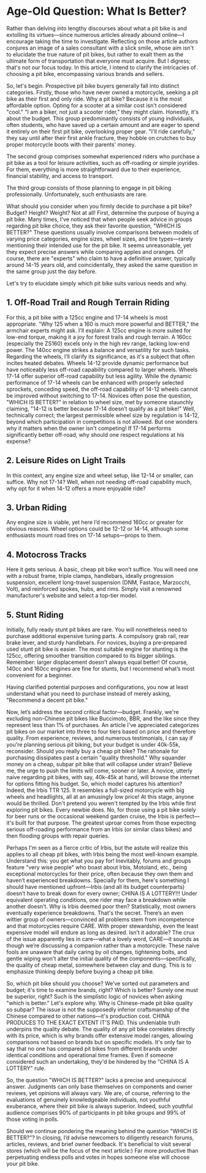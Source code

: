 # Age-Old Question: What Is Better?

Rather than delving into lengthy discourses about what a pit bike is and extolling its virtues—since numerous articles already abound online—I encourage taking the time to investigate. Reflecting on those article authors conjures an image of a sales consultant with a slick smile, whose aim isn't to elucidate the true nature of pit bikes, but rather to exalt them as the ultimate form of transportation that everyone must acquire. But I digress; that's not our focus today. In this article, I intend to clarify the intricacies of choosing a pit bike, encompassing various brands and sellers.

So, let's begin. Prospective pit bike buyers generally fall into distinct categories. Firstly, those who have never owned a motorcycle, seeking a pit bike as their first and only ride. Why a pit bike? Because it is the most affordable option. Opting for a scooter at a similar cost isn't considered "cool." "I am a biker, not just a scooter rider," they might claim. Honestly, it's about the budget. This group predominantly consists of young individuals, often students, who have saved up a certain amount and are eager to spend it entirely on their first pit bike, overlooking proper gear. "I'll ride carefully," they say until after their first ankle fracture, they hobble on crutches to buy proper motorcycle boots with their parents' money.

The second group comprises somewhat experienced riders who purchase a pit bike as a tool for leisure activities, such as off-roading or simple joyrides. For them, everything is more straightforward due to their experience, financial stability, and access to transport.

The third group consists of those planning to engage in pit biking professionally. Unfortunately, such enthusiasts are rare.

What should you consider when you firmly decide to purchase a pit bike? Budget? Height? Weight? Not at all! First, determine the purpose of buying a pit bike. Many times, I've noticed that when people seek advice in groups regarding pit bike choice, they ask their favorite question, "WHICH IS BETTER?" These questions usually involve comparisons between models of varying price categories, engine sizes, wheel sizes, and tire types—rarely mentioning their intended use for the pit bike. It seems unreasonable, yet they expect precise answers while comparing apples and oranges. Of course, there are "experts" who claim to have a definitive answer, typically around 14-15 years old, and coincidentally, they asked the same question in the same group just the day before.

Let's try to elucidate simply which pit bike suits various needs and why.

## 1. Off-Road Trail and Rough Terrain Riding

For this, a pit bike with a 125cc engine and 17-14 wheels is most appropriate. "Why 125 when a 160 is much more powerful and BETTER," the armchair experts might ask. I'll explain: A 125cc engine is more suited for low-end torque, making it a joy for forest trails and rough terrain. A 160cc (especially the ZS160) excels only in the high rev range, lacking low-end power. The 140cc engine strikes a balance and versatility for such tasks. Regarding the wheels, I’ll clarify its significance, as it's a subject that often incites heated debates. Wheels 14-12 provide dynamic performance but have noticeably less off-road capability compared to larger wheels. Wheels 17-14 offer superior off-road capability but less agility. While the dynamic performance of 17-14 wheels can be enhanced with properly selected sprockets, conceding speed, the off-road capability of 14-12 wheels cannot be improved without switching to 17-14. Novices often pose the question, "WHICH IS BETTER?" in relation to wheel size, met by someone staunchly claiming, "14-12 is better because 17-14 doesn’t qualify as a pit bike!" Well, technically correct; the largest permissible wheel size by regulation is 14-12, beyond which participation in competitions is not allowed. But one wonders why it matters when the owner isn't competing! If 17-14 performs significantly better off-road, why should one respect regulations at his expense?

## 2. Leisure Rides on Light Trails

In this context, any engine size and wheel setup, like 12-14 or smaller, can suffice. Why not 17-14? Well, when not needing off-road capability much, why opt for it when 14-12 offers a more enjoyable ride?

## 3. Urban Riding

Any engine size is viable, yet here I’d recommend 160cc or greater for obvious reasons. Wheel options could be 12-12 or 14-14, although some enthusiasts mount road tires on 17-14 setups—props to them.

## 4. Motocross Tracks

Here it gets serious. A basic, cheap pit bike won’t suffice. You will need one with a robust frame, triple clamps, handlebars, ideally progression suspension, excellent long-travel suspension (DNM, Fastace, Marzocchi, Volt), and reinforced spokes, hubs, and rims. Simply visit a renowned manufacturer's website and select a top-tier model.

## 5. Stunt Riding

Initially, fully ready stunt pit bikes are rare. You will nonetheless need to purchase additional expensive tuning parts. A compulsory grab rail, rear brake lever, and sturdy handlebars. For novices, buying a pre-prepared used stunt pit bike is easier. The most suitable engine for stunting is the 125cc, offering smoother transition compared to its bigger siblings. Remember: larger displacement doesn’t always equal better! Of course, 140cc and 160cc engines are fine for stunts, but I recommend what’s most convenient for a beginner.

Having clarified potential purposes and configurations, you now at least understand what you need to purchase instead of merely asking, "Recommend a decent pit bike."

Now, let’s address the second critical factor—budget. Frankly, we're excluding non-Chinese pit bikes like Buccimoto, BBR, and the like since they represent less than 1% of purchases. An article I've appreciated categorizes pit bikes on our market into three to four tiers based on price and therefore quality. From experience, reviews, and numerous testimonials, I can say if you're planning serious pit biking, but your budget is under 40k-55k, reconsider. Should you really buy a cheap pit bike? The rationale for purchasing dissipates past a certain "quality threshold." Why squander money on a cheap, subpar pit bike that will collapse under strain? Believe me, the urge to push the limits will come, sooner or later. A novice, utterly naive regarding pit bikes, with say, 40k-45k at hand, will browse the internet for options fitting his budget. So, which model captures his attention? Indeed, the Irbis TTR 125. It resembles a full-sized motorcycle with big wheels and headlights, all at an amusingly low price! At this stage, anyone would be thrilled. Don't pretend you weren't tempted by the Irbis while first exploring pit bikes. Every newbie does. No, for those using a pit bike solely for beer runs or the occasional weekend garden cruise, the Irbis is perfect—it's built for that purpose. The greatest uproar comes from those expecting serious off-roading performance from an Irbis (or similar class bikes) and then flooding groups with repair queries.

Perhaps I'm seen as a fierce critic of Irbis, but the astute will realize this applies to all cheap pit bikes, with Irbis being the most well-known example. Understand this: you get what you pay for! Inevitably, forums and groups feature "very wise people" who boast about Irbis, Motoland, etc., being exceptional motorcycles for their price, often because they own them and haven’t experienced breakdowns. Specially for them, here's something I should have mentioned upfront—Irbis (and all its budget counterparts) doesn’t have to break down for every owner; CHINA IS A LOTTERY!!! Under equivalent operating conditions, one rider may face a breakdown while another doesn’t. Why is Irbis deemed poor then? Statistically, most owners eventually experience breakdowns. That's the secret. There’s an even wittier group of owners—convinced all problems stem from incompetence and that motorcycles require CARE. With proper stewardship, even the least expensive model will endure as long as desired. Isn’t it adorable? The crux of the issue apparently lies in care—what a lovely word, CARE—it sounds as though we’re discussing a companion rather than a motorcycle. These naive fools are unaware that daily caring by oil changes, tightening bolts, and gentle wiping won't alter the initial quality of the components—specifically, the quality of cheap metal, somewhere between clay and dung. This is to emphasize thinking deeply before buying a cheap pit bike.

So, which pit bike should you choose? We’ve sorted out parameters and budget; it's time to examine brands, right? Which is better? Surely one must be superior, right? Such is the simplistic logic of novices when asking "which is better." Let's explore why. Why is Chinese-made pit bike quality so subpar? The issue is not the supposedly inferior craftsmanship of the Chinese compared to other nations—it's production cost. CHINA PRODUCES TO THE EXACT EXTENT IT'S PAID. This undeniable truth underpins the quality debate. The quality of any pit bike correlates directly with its price, which is why brands offer extensive model ranges, allowing comparisons not based on brands but on specific models. It's only fair to say that no one has compared pit bikes from different brands under identical conditions and operational time frames. Even if someone considered such an undertaking, they'd be hindered by the "CHINA IS A LOTTERY" rule.

So, the question "WHICH IS BETTER?" lacks a precise and unequivocal answer. Judgments can only base themselves on components and owner reviews, yet opinions will always vary. We are, of course, referring to the evaluations of genuinely knowledgeable individuals, not youthful exuberance, where their pit bike is always superior. Indeed, such youthful audience comprises 90% of participants in pit bike groups and 99% of those voting in polls.

Should we continue pondering the meaning behind the question "WHICH IS BETTER?"? In closing, I’d advise newcomers to diligently research forums, articles, reviews, and brief owner feedback. It's beneficial to visit several stores (which will be the focus of the next article:) Far more productive than perpetuating endless polls and votes in hopes someone else will choose your pit bike.
